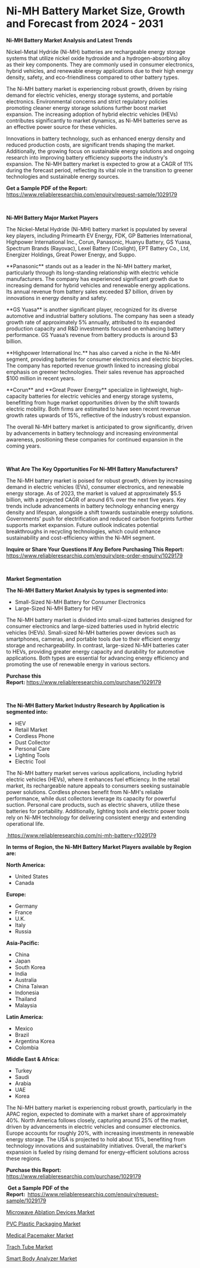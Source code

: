 <p><h1>Ni-MH Battery Market Size, Growth and Forecast from 2024 - 2031</h1></p><p><strong>Ni-MH Battery Market Analysis and Latest Trends</strong></p>
<p><p>Nickel-Metal Hydride (Ni-MH) batteries are rechargeable energy storage systems that utilize nickel oxide hydroxide and a hydrogen-absorbing alloy as their key components. They are commonly used in consumer electronics, hybrid vehicles, and renewable energy applications due to their high energy density, safety, and eco-friendliness compared to other battery types. </p><p>The Ni-MH battery market is experiencing robust growth, driven by rising demand for electric vehicles, energy storage systems, and portable electronics. Environmental concerns and strict regulatory policies promoting cleaner energy storage solutions further boost market expansion. The increasing adoption of hybrid electric vehicles (HEVs) contributes significantly to market dynamics, as Ni-MH batteries serve as an effective power source for these vehicles. </p><p>Innovations in battery technology, such as enhanced energy density and reduced production costs, are significant trends shaping the market. Additionally, the growing focus on sustainable energy solutions and ongoing research into improving battery efficiency supports the industry's expansion. The Ni-MH battery market is expected to grow at a CAGR of 11% during the forecast period, reflecting its vital role in the transition to greener technologies and sustainable energy sources.</p></p>
<p><strong>Get a Sample PDF of the Report:&nbsp;</strong> <a href="https://www.reliableresearchiq.com/enquiry/request-sample/1029179">https://www.reliableresearchiq.com/enquiry/request-sample/1029179</a></p>
<p>&nbsp;</p>
<p><strong>Ni-MH Battery Major Market Players</strong></p>
<p><p>The Nickel-Metal Hydride (Ni-MH) battery market is populated by several key players, including Primearth EV Energy, FDK, GP Batteries International, Highpower International Inc., Corun, Panasonic, Huanyu Battery, GS Yuasa, Spectrum Brands (Rayovac), Lexel Battery (Coslight), EPT Battery Co., Ltd, Energizer Holdings, Great Power Energy, and Suppo. </p><p>**Panasonic** stands out as a leader in the Ni-MH battery market, particularly through its long-standing relationship with electric vehicle manufacturers. The company has experienced significant growth due to increasing demand for hybrid vehicles and renewable energy applications. Its annual revenue from battery sales exceeded $7 billion, driven by innovations in energy density and safety.</p><p>**GS Yuasa** is another significant player, recognized for its diverse automotive and industrial battery solutions. The company has seen a steady growth rate of approximately 5% annually, attributed to its expanded production capacity and R&D investments focused on enhancing battery performance. GS Yuasa’s revenue from battery products is around $3 billion.</p><p>**Highpower International Inc.** has also carved a niche in the Ni-MH segment, providing batteries for consumer electronics and electric bicycles. The company has reported revenue growth linked to increasing global emphasis on greener technologies. Their sales revenue has approached $100 million in recent years.</p><p>**Corun** and **Great Power Energy** specialize in lightweight, high-capacity batteries for electric vehicles and energy storage systems, benefitting from huge market opportunities driven by the shift towards electric mobility. Both firms are estimated to have seen recent revenue growth rates upwards of 15%, reflective of the industry’s robust expansion.</p><p>The overall Ni-MH battery market is anticipated to grow significantly, driven by advancements in battery technology and increasing environmental awareness, positioning these companies for continued expansion in the coming years.</p></p>
<p>&nbsp;</p>
<p><strong>What Are The Key Opportunities For Ni-MH Battery Manufacturers?</strong></p>
<p><p>The Ni-MH battery market is poised for robust growth, driven by increasing demand in electric vehicles (EVs), consumer electronics, and renewable energy storage. As of 2023, the market is valued at approximately $5.5 billion, with a projected CAGR of around 6% over the next five years. Key trends include advancements in battery technology enhancing energy density and lifespan, alongside a shift towards sustainable energy solutions. Governments' push for electrification and reduced carbon footprints further supports market expansion. Future outlook indicates potential breakthroughs in recycling technologies, which could enhance sustainability and cost-efficiency within the Ni-MH segment.</p></p>
<p><strong>Inquire or Share Your Questions If Any Before Purchasing This Report:</strong> <a href="https://www.reliableresearchiq.com/enquiry/pre-order-enquiry/1029179">https://www.reliableresearchiq.com/enquiry/pre-order-enquiry/1029179</a></p>
<p>&nbsp;</p>
<p><strong>Market Segmentation</strong></p>
<p><strong>The Ni-MH Battery Market Analysis by types is segmented into:</strong></p>
<p><ul><li>Small-Sized Ni-MH Battery for Consumer Electronics</li><li>Large-Sized Ni-MH Battery for HEV</li></ul></p>
<p><p>The Ni-MH battery market is divided into small-sized batteries designed for consumer electronics and large-sized batteries used in hybrid electric vehicles (HEVs). Small-sized Ni-MH batteries power devices such as smartphones, cameras, and portable tools due to their efficient energy storage and rechargeability. In contrast, large-sized Ni-MH batteries cater to HEVs, providing greater energy capacity and durability for automotive applications. Both types are essential for advancing energy efficiency and promoting the use of renewable energy in various sectors.</p></p>
<p><strong>Purchase this Report:&nbsp;</strong><a href="https://www.reliableresearchiq.com/purchase/1029179">https://www.reliableresearchiq.com/purchase/1029179</a></p>
<p>&nbsp;</p>
<p><strong>The Ni-MH Battery Market Industry Research by Application is segmented into:</strong></p>
<p><ul><li>HEV</li><li>Retail Market</li><li>Cordless Phone</li><li>Dust Collector</li><li>Personal Care</li><li>Lighting Tools</li><li>Electric Tool</li></ul></p>
<p><p>The Ni-MH battery market serves various applications, including hybrid electric vehicles (HEVs), where it enhances fuel efficiency. In the retail market, its rechargeable nature appeals to consumers seeking sustainable power solutions. Cordless phones benefit from Ni-MH's reliable performance, while dust collectors leverage its capacity for powerful suction. Personal care products, such as electric shavers, utilize these batteries for portability. Additionally, lighting tools and electric power tools rely on Ni-MH technology for delivering consistent energy and extending operational life.</p></p>
<p><a href="https://www.reliableresearchiq.com/ni-mh-battery-r1029179">&nbsp;https://www.reliableresearchiq.com/ni-mh-battery-r1029179</a></p>
<p><strong>In terms of Region, the Ni-MH Battery Market Players available by Region are:</strong></p>
<p>
    <p> <strong> North America: </strong>
        <ul>
            <li>United States</li>
            <li>Canada</li>
        </ul>
        </p> 
    <p> <strong> Europe: </strong>
        <ul>
            <li>Germany</li>
            <li>France</li>
            <li>U.K.</li>
            <li>Italy</li>
            <li>Russia</li>
        </ul>
        </p> 
    <p> <strong> Asia-Pacific: </strong>
        <ul>
            <li>China</li>
            <li>Japan</li>
            <li>South Korea</li>
            <li>India</li>
            <li>Australia</li>
            <li>China Taiwan</li>
            <li>Indonesia</li>
            <li>Thailand</li>
            <li>Malaysia</li>
        </ul>
        </p> 
    <p> <strong> Latin America: </strong>
        <ul>
            <li>Mexico</li>
            <li>Brazil</li>
            <li>Argentina Korea</li>
            <li>Colombia</li>
        </ul>
        </p> 
    <p> <strong> Middle East & Africa: </strong>
        <ul>
            <li>Turkey</li>
            <li>Saudi</li>
            <li>Arabia</li>
            <li>UAE</li>
            <li>Korea</li>
        </ul>
    </p>
    </p>
<p><p>The Ni-MH battery market is experiencing robust growth, particularly in the APAC region, expected to dominate with a market share of approximately 40%. North America follows closely, capturing around 25% of the market, driven by advancements in electric vehicles and consumer electronics. Europe accounts for roughly 20%, with increasing investments in renewable energy storage. The USA is projected to hold about 15%, benefiting from technology innovations and sustainability initiatives. Overall, the market's expansion is fueled by rising demand for energy-efficient solutions across these regions.</p></p>
<p><strong>Purchase this Report: </strong><a href="https://www.reliableresearchiq.com/purchase/1029179">https://www.reliableresearchiq.com/purchase/1029179</a></p>
<p>&nbsp;<strong>Get a Sample PDF of the Report:&nbsp;&nbsp;</strong><a href="https://www.reliableresearchiq.com/enquiry/request-sample/1029179">https://www.reliableresearchiq.com/enquiry/request-sample/1029179</a></p>
<p><strong></strong></p>
<p><p><a href="https://www.linkedin.com/pulse/microwave-ablation-devices-industry-analysis-report-its-jcike?trackingId=Aw4aaQZ%2FRu25hn3%2Fox3f4g%3D%3D">Microwave Ablation Devices Market</a></p><p><a href="https://www.linkedin.com/pulse/pvc-plastic-packaging-industry-forecast-market-shifts-strategic-szglf?trackingId=tx4AH3efT6ekv8Prvat%2BRQ%3D%3D">PVC Plastic Packaging Market</a></p><p><a href="https://www.linkedin.com/pulse/medical-pacemaker-market-growth-outlook-from-2024-2031-mipke?trackingId=xtI5HdQoQTa%2FNSPj%2Bxnluw%3D%3D">Medical Pacemaker Market</a></p><p><a href="https://www.linkedin.com/pulse/trach-tube-market-size-growth-trends-statistics-forecasts-hrque?trackingId=jT9Z8c4WSXiw%2BP3eU4cwnA%3D%3D">Trach Tube Market</a></p><p><a href="https://www.linkedin.com/pulse/smart-body-analyzer-industry-analysis-report-its-market-size-lnhuf?trackingId=qeIFN8ULSlaMxbakkfFG1g%3D%3D">Smart Body Analyzer Market</a></p></p>
